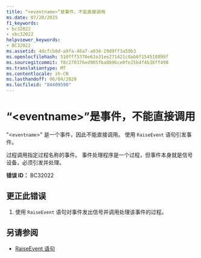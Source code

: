 ```yaml
---
title: “<eventname>”是事件，不能直接调用
ms.date: 07/20/2015
f1_keywords:
- bc32022
- vbc32022
helpviewer_keywords:
- BC32022
ms.assetid: 4dcfcb8d-a9fa-46a7-a034-29d9ff3a59b3
ms.openlocfilehash: 510fff5370e63a31ee271421c0ab6f154518899f
ms.sourcegitcommit: f8c270376ed905f6a8896ce0fe25b4f4b38ff498
ms.translationtype: MT
ms.contentlocale: zh-CN
ms.lasthandoff: 06/04/2020
ms.locfileid: "84409590"
---
```

# <a name="eventname-is-an-event-and-cannot-be-called-directly"></a>“\<eventname>”是事件，不能直接调用
"<`eventname`>" 是一个事件，因此不能直接调用。 使用 `RaiseEvent` 语句引发事件。  
  
 过程调用指定过程名称的事件。 事件处理程序是一个过程，但事件本身就是信号设备，必须引发并处理。  
  
 **错误 ID：** BC32022  
  
## <a name="to-correct-this-error"></a>更正此错误  
  
1. 使用 `RaiseEvent` 语句对事件发出信号并调用处理该事件的过程。  
  
## <a name="see-also"></a>另请参阅

- [RaiseEvent 语句](../statements/raiseevent-statement.md)
